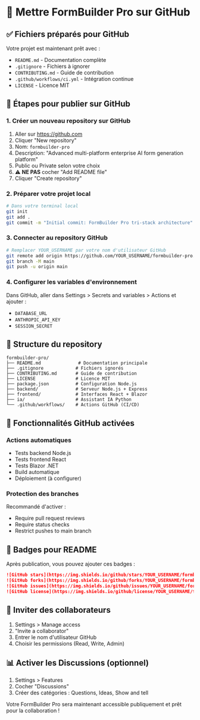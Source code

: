 # 📂 Mettre FormBuilder Pro sur GitHub

## ✅ Fichiers préparés pour GitHub

Votre projet est maintenant prêt avec :
- `README.md` - Documentation complète
- `.gitignore` - Fichiers à ignorer
- `CONTRIBUTING.md` - Guide de contribution
- `.github/workflows/ci.yml` - Intégration continue
- `LICENSE` - Licence MIT

## 🚀 Étapes pour publier sur GitHub

### 1. Créer un nouveau repository sur GitHub
1. Aller sur https://github.com
2. Cliquer "New repository"
3. Nom: `formbuilder-pro`
4. Description: "Advanced multi-platform enterprise AI form generation platform"
5. Public ou Private selon votre choix
6. ⚠️ **NE PAS** cocher "Add README file"
7. Cliquer "Create repository"

### 2. Préparer votre projet local
```bash
# Dans votre terminal local
git init
git add .
git commit -m "Initial commit: FormBuilder Pro tri-stack architecture"
```

### 3. Connecter au repository GitHub
```bash
# Remplacer YOUR_USERNAME par votre nom d'utilisateur GitHub
git remote add origin https://github.com/YOUR_USERNAME/formbuilder-pro.git
git branch -M main
git push -u origin main
```

### 4. Configurer les variables d'environnement
Dans GitHub, aller dans Settings > Secrets and variables > Actions et ajouter :
- `DATABASE_URL`
- `ANTHROPIC_API_KEY`
- `SESSION_SECRET`

## 📁 Structure du repository

```
formbuilder-pro/
├── README.md              # Documentation principale
├── .gitignore            # Fichiers ignorés
├── CONTRIBUTING.md       # Guide de contribution
├── LICENSE               # Licence MIT
├── package.json          # Configuration Node.js
├── backend/              # Serveur Node.js + Express
├── frontend/             # Interfaces React + Blazor
├── ia/                   # Assistant IA Python
└── .github/workflows/    # Actions GitHub (CI/CD)
```

## 🔧 Fonctionnalités GitHub activées

### Actions automatiques
- Tests backend Node.js
- Tests frontend React
- Tests Blazor .NET
- Build automatique
- Déploiement (à configurer)

### Protection des branches
Recommandé d'activer :
- Require pull request reviews
- Require status checks
- Restrict pushes to main branch

## 🌟 Badges pour README

Après publication, vous pouvez ajouter ces badges :
```markdown
![GitHub stars](https://img.shields.io/github/stars/YOUR_USERNAME/formbuilder-pro)
![GitHub forks](https://img.shields.io/github/forks/YOUR_USERNAME/formbuilder-pro)
![GitHub issues](https://img.shields.io/github/issues/YOUR_USERNAME/formbuilder-pro)
![GitHub license](https://img.shields.io/github/license/YOUR_USERNAME/formbuilder-pro)
```

## 🤝 Inviter des collaborateurs

1. Settings > Manage access
2. "Invite a collaborator"
3. Entrer le nom d'utilisateur GitHub
4. Choisir les permissions (Read, Write, Admin)

## 📊 Activer les Discussions (optionnel)

1. Settings > Features
2. Cocher "Discussions"
3. Créer des catégories : Questions, Ideas, Show and tell

Votre FormBuilder Pro sera maintenant accessible publiquement et prêt pour la collaboration !